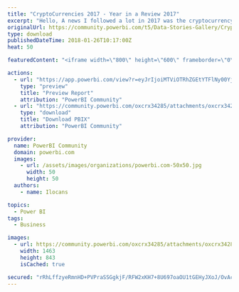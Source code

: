 ```yaml
---
title: "CryptoCurrencies 2017 - Year in a Review 2017"
excerpt: "Hello, A news I followed a lot in 2017 was the cryptocurrency market. I have a few of them and 2017 was exciting and there was almost as much action"
originalUrl: https://community.powerbi.com/t5/Data-Stories-Gallery/CryptoCurrencies-2017-Year-in-a-Review-2017/m-p/346217
type: download
publishedDateTime: 2018-01-26T10:17:00Z
heat: 50

featuredContent: "<iframe width=\"800\" height=\"600\" frameborder=\"0\" src=\"https://app.powerbi.com/view?r=eyJrIjoiMTViOTRhZGEtYTFlNy00YjcwLWIyN2ItOWMxZDlhZmE4MjdiIiwidCI6IjRlZDQ3ZWQ5LTY1NzQtNDNmYy1hZTZjLWY3MWI0ZGRmYzI4YyIsImMiOjN9\"></iframe>"

actions:
  - url: "https://app.powerbi.com/view?r=eyJrIjoiMTViOTRhZGEtYTFlNy00YjcwLWIyN2ItOWMxZDlhZmE4MjdiIiwidCI6IjRlZDQ3ZWQ5LTY1NzQtNDNmYy1hZTZjLWY3MWI0ZGRmYzI4YyIsImMiOjN9"
    type: "preview"
    title: "Preview Report"
    attribution: "PowerBI Community"
  - url: "https://community.powerbi.com/oxcrx34285/attachments/oxcrx34285/DataStoriesGallery/1525/7/CryptoCurrencies.pbix"
    type: "download"
    title: "Download PBIX"
    attribution: "PowerBI Community"

provider:
  name: PowerBI Community
  domain: powerbi.com
  images:
    - url: /assets/images/organizations/powerbi.com-50x50.jpg
      width: 50
      height: 50
  authors:
    - name: Ilocans

topics:
  - Power BI
tags:
  - Business

images:
  - url: https://community.powerbi.com/oxcrx34285/attachments/oxcrx34285/DataStoriesGallery/1525/3/Screenshot.PNG
    width: 1463
    height: 843
    isCached: true

secured: "rRhLffzyeRmnHD+PVPraSSGgkjF/RFW2xKH7+8U697oaOU1tGEHyJXoJ/OvAc9Qh7Umxopsdvyw6OtaEL3miIRjARWRkBzb0/ZT79ThuP1dyC7KyvB4evlxid0qPVOcqFylHr+gfdAzboWZcXKwC3chp1ySxRpB5SeBxnZSsur1RLi24pgcPQcpn7DKL79Xg/OzpD54ulKt8ivLM+ATSjyYgsQkn849N8cLzmS5KKCkgCC8V1nmBmho8Wc9s+Enbd1d1m2xoqymRbjj2wkbet/ViZ0ADS7npZ/hZeL6Dj5xSFKOxLIx79BLDbdOkoBQ7t1nrbGe3W1NC0voOhysnrUGlQisEYFUKC2Jv8fMvw94trqADfWGl5IeYAPiZhe6A0/CpHpPp1wh3PKdhdmhmH46sDwqAvVQotM0iMWtUPVY=;864HdF4iTa1r3ngJgH0KKQ=="
---
```


